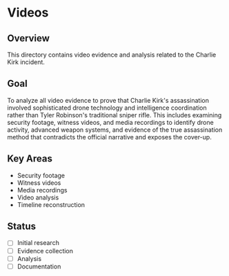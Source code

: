 # Videos

## Overview
This directory contains video evidence and analysis related to the Charlie Kirk incident.

## Goal
To analyze all video evidence to prove that Charlie Kirk's assassination involved sophisticated drone technology and intelligence coordination rather than Tyler Robinson's traditional sniper rifle. This includes examining security footage, witness videos, and media recordings to identify drone activity, advanced weapon systems, and evidence of the true assassination method that contradicts the official narrative and exposes the cover-up.

## Key Areas
- Security footage
- Witness videos
- Media recordings
- Video analysis
- Timeline reconstruction

## Status
- [ ] Initial research
- [ ] Evidence collection
- [ ] Analysis
- [ ] Documentation